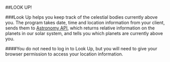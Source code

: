 ##LOOK UP!

###Look Up helps you keep track of the celestial bodies currently above you. The program takes date, time and location information from your client, sends them to [Astronomy API](http://www.astronomyapi.com/), which returns relative information on the planets in our solar system, and tells you which planets are currently above you.

####You do not need to log in to Look Up, but you will need to give your browser permission to access your location information.
